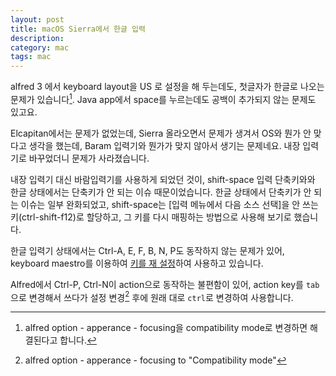 ```yaml
---
layout: post
title: macOS Sierra에서 한글 입력
description: 
category: mac
tags: mac
---
```


alfred 3 에서 keyboard layout을 US 로 설정을 해 두는데도,  첫글자가 한글로 나오는 문제가 있습니다[^1]. 
Java app에서 space를 누르는데도 공백이 추가되지 않는 문제도 있고요. 
 
Elcapitan에서는 문제가 없었는데, Sierra 올라오면서 문제가 생겨서 OS와 뭔가 안 맞다고 생각을 했는데,
Baram 입력기와 뭔가가 맞지 않아서 생기는 문제네요.  내장 입력기로 바꾸었더니 문제가 사라졌습니다.
 
내장 입력기 대신 바람입력기를 사용하게 되었던 것이, 
shift-space 입력 단축키와와 한글 상태에서는 단축키가 안 되는 이슈 때문이었습니다.
한글 상태에서 단축키가 안 되는 이슈는 일부 완화되었고, 
shift-space는 [입력 메뉴에서 다음 소스 선택]을 안 쓰는 키(ctrl-shift-f12)로 할당하고, 
그 키를 다시 매핑하는 방법으로 사용해 보기로 했습니다. 
 
한글 입력기 상태에서는 Ctrl-A, E, F, B, N, P도 동작하지 않는 문제가 있어, 
keyboard maestro를 이용하여 [키를 재 설정](http://d.jmjeong.com/MwBk+)하여 사용하고 있습니다.

Alfred에서 Ctrl-P, Ctrl-N이 action으로 동작하는 불편함이 있어, action key를 `tab`으로 변경해서 
쓰다가 설정 변경[^2] 후에 원래 대로 `ctrl`로 변경하여 사용합니다. 

[^1]: alfred option - apperance - focusing을 compatibility mode로 변경하면 해결된다고 합니다. 
[^2]: alfred option - apperance - focusing to "Compatibility mode"
